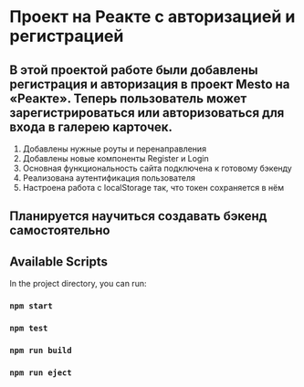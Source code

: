 # Проект на Реакте с авторизацией и регистрацией

## В этой проектой работе были добавлены регистрация и авторизация в проект Mesto на «Реакте». Теперь пользователь может зарегистрироваться или авторизоваться для входа в галерею карточек. 

1) Добавлены нужные роуты и перенаправления 
2) Добавлены новые компоненты Register и Login
3) Основная функциональность сайта подключена к готовому бэкенду
4) Реализована аутентификация пользователя
5) Настроена работа с localStorage так, что токен сохраняется в нём

## Планируется научиться создавать бэкенд самостоятельно

## Available Scripts

In the project directory, you can run:

### `npm start`

### `npm test`

### `npm run build`

### `npm run eject`
